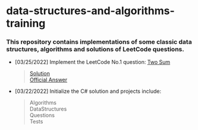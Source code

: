 # data-structures-and-algorithms-training
### This repository contains implementations of some classic data structures, algorithms and solutions of LeetCode questions.

* [03/25/2022] Implement the LeetCode No.1 question: [Two Sum](leetcode/questions/Question1.md)  
    > [Solution](csharpsrc/Questions/LeetCode/No1.TwoSum/Solution.cs)  
    > [Official Answer](csharpsrc/Questions/LeetCode/No1.TwoSum/OfficialAnswer.cs)
* [03/22/2022] Initialize the C# solution and projects include: 
    > Algorithms  
    > DataStructures  
    > Questions  
    > Tests
